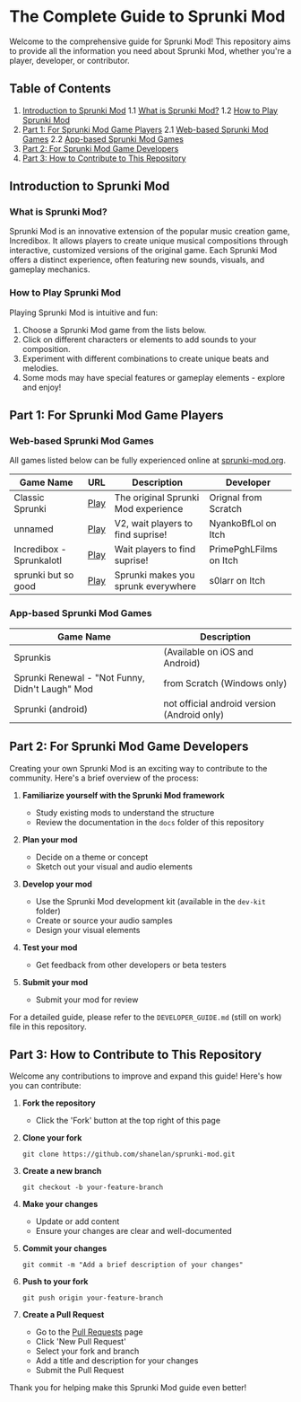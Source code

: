 # The Complete Guide to Sprunki Mod

Welcome to the comprehensive guide for Sprunki Mod! This repository aims to provide all the information you need about Sprunki Mod, whether you're a player, developer, or contributor.

## Table of Contents

1. [Introduction to Sprunki Mod](#introduction-to-sprunki-mod)
    1.1 [What is Sprunki Mod?](#what-is-sprunki-mod)
    1.2 [How to Play Sprunki Mod](#how-to-play-sprunki-mod)
2. [Part 1: For Sprunki Mod Game Players](#part-1-for-sprunki-mod-game-players)
    2.1 [Web-based Sprunki Mod Games](#web-based-sprunki-mod-games)
    2.2 [App-based Sprunki Mod Games](#app-based-sprunki-mod-games)
3. [Part 2: For Sprunki Mod Game Developers](#part-2-for-sprunki-mod-game-developers)
4. [Part 3: How to Contribute to This Repository](#part-3-how-to-contribute-to-this-repository)

## Introduction to Sprunki Mod

### What is Sprunki Mod?

Sprunki Mod is an innovative extension of the popular music creation game, Incredibox. It allows players to create unique musical compositions through interactive, customized versions of the original game. Each Sprunki Mod offers a distinct experience, often featuring new sounds, visuals, and gameplay mechanics.

### How to Play Sprunki Mod

Playing Sprunki Mod is intuitive and fun:

1. Choose a Sprunki Mod game from the lists below.
2. Click on different characters or elements to add sounds to your composition.
3. Experiment with different combinations to create unique beats and melodies.
4. Some mods may have special features or gameplay elements - explore and enjoy!

## Part 1: For Sprunki Mod Game Players

### Web-based Sprunki Mod Games

All games listed below can be fully experienced online at [sprunki-mod.org](https://sprunki-mod.org).

| Game Name | URL | Description | Developer |
|-----------|-----|-------------|-----------|
| Classic Sprunki | [Play](https://sprunki-mod.org/play/-OBF4faydduUiWFvsYP4) | The original Sprunki Mod experience | Orignal from Scratch |
| unnamed | [Play](https://sprunki-mod.org/play/-OBBSe3PAX6XLsJ-K5QT) | V2, wait players to find suprise! | NyankoBfLol on Itch |
| Incredibox - Sprunkalotl | [Play](https://sprunki-mod.org/play/-OBBEkC_zW9LGE9bowqw) | Wait players to find suprise! | PrimePghLFilms on Itch |
| sprunki but so good | [Play](https://sprunki-mod.org/play/-OBBVMWOKUjfcGoEsyZs) | Sprunki makes you sprunk everywhere | s0larr on Itch |

### App-based Sprunki Mod Games

| Game Name | Description |
|-----------|-------------|
| Sprunkis | (Available on iOS and Android) |
| Sprunki Renewal - "Not Funny, Didn't Laugh" Mod | from Scratch (Windows only) |
| Sprunki (android) | not official android version (Android only) |

## Part 2: For Sprunki Mod Game Developers

Creating your own Sprunki Mod is an exciting way to contribute to the community. Here's a brief overview of the process:

1. **Familiarize yourself with the Sprunki Mod framework**
   - Study existing mods to understand the structure
   - Review the documentation in the `docs` folder of this repository

2. **Plan your mod**
   - Decide on a theme or concept
   - Sketch out your visual and audio elements

3. **Develop your mod**
   - Use the Sprunki Mod development kit (available in the `dev-kit` folder)
   - Create or source your audio samples
   - Design your visual elements

4. **Test your mod**
   - Get feedback from other developers or beta testers

5. **Submit your mod**
   - Submit your mod for review

For a detailed guide, please refer to the `DEVELOPER_GUIDE.md` (still on work) file in this repository.

## Part 3: How to Contribute to This Repository

Welcome any contributions to improve and expand this guide! Here's how you can contribute:

1. **Fork the repository**
   - Click the 'Fork' button at the top right of this page

2. **Clone your fork**
   ```
   git clone https://github.com/shanelan/sprunki-mod.git
   ```

3. **Create a new branch**
   ```
   git checkout -b your-feature-branch
   ```

4. **Make your changes**
   - Update or add content
   - Ensure your changes are clear and well-documented

5. **Commit your changes**
   ```
   git commit -m "Add a brief description of your changes"
   ```

6. **Push to your fork**
   ```
   git push origin your-feature-branch
   ```

7. **Create a Pull Request**
   - Go to the [Pull Requests](https://github.com/shanelan/sprunki-mod/pulls) page
   - Click 'New Pull Request'
   - Select your fork and branch
   - Add a title and description for your changes
   - Submit the Pull Request


Thank you for helping make this Sprunki Mod guide even better!
